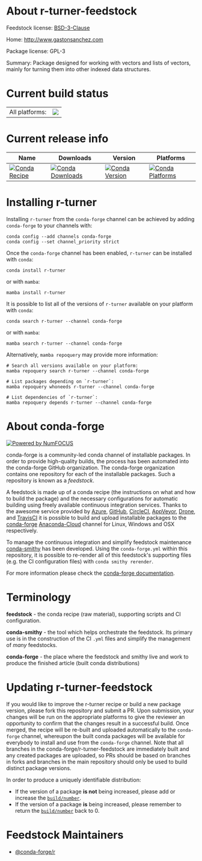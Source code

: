 About r-turner-feedstock
========================

Feedstock license: [BSD-3-Clause](https://github.com/conda-forge/r-turner-feedstock/blob/main/LICENSE.txt)

Home: http://www.gastonsanchez.com

Package license: GPL-3

Summary: Package designed for working with vectors and lists of vectors, mainly for turning them into other indexed data structures.

Current build status
====================


<table><tr><td>All platforms:</td>
    <td>
      <a href="https://dev.azure.com/conda-forge/feedstock-builds/_build/latest?definitionId=2551&branchName=main">
        <img src="https://dev.azure.com/conda-forge/feedstock-builds/_apis/build/status/r-turner-feedstock?branchName=main">
      </a>
    </td>
  </tr>
</table>

Current release info
====================

| Name | Downloads | Version | Platforms |
| --- | --- | --- | --- |
| [![Conda Recipe](https://img.shields.io/badge/recipe-r--turner-green.svg)](https://anaconda.org/conda-forge/r-turner) | [![Conda Downloads](https://img.shields.io/conda/dn/conda-forge/r-turner.svg)](https://anaconda.org/conda-forge/r-turner) | [![Conda Version](https://img.shields.io/conda/vn/conda-forge/r-turner.svg)](https://anaconda.org/conda-forge/r-turner) | [![Conda Platforms](https://img.shields.io/conda/pn/conda-forge/r-turner.svg)](https://anaconda.org/conda-forge/r-turner) |

Installing r-turner
===================

Installing `r-turner` from the `conda-forge` channel can be achieved by adding `conda-forge` to your channels with:

```
conda config --add channels conda-forge
conda config --set channel_priority strict
```

Once the `conda-forge` channel has been enabled, `r-turner` can be installed with `conda`:

```
conda install r-turner
```

or with `mamba`:

```
mamba install r-turner
```

It is possible to list all of the versions of `r-turner` available on your platform with `conda`:

```
conda search r-turner --channel conda-forge
```

or with `mamba`:

```
mamba search r-turner --channel conda-forge
```

Alternatively, `mamba repoquery` may provide more information:

```
# Search all versions available on your platform:
mamba repoquery search r-turner --channel conda-forge

# List packages depending on `r-turner`:
mamba repoquery whoneeds r-turner --channel conda-forge

# List dependencies of `r-turner`:
mamba repoquery depends r-turner --channel conda-forge
```


About conda-forge
=================

[![Powered by
NumFOCUS](https://img.shields.io/badge/powered%20by-NumFOCUS-orange.svg?style=flat&colorA=E1523D&colorB=007D8A)](https://numfocus.org)

conda-forge is a community-led conda channel of installable packages.
In order to provide high-quality builds, the process has been automated into the
conda-forge GitHub organization. The conda-forge organization contains one repository
for each of the installable packages. Such a repository is known as a *feedstock*.

A feedstock is made up of a conda recipe (the instructions on what and how to build
the package) and the necessary configurations for automatic building using freely
available continuous integration services. Thanks to the awesome service provided by
[Azure](https://azure.microsoft.com/en-us/services/devops/), [GitHub](https://github.com/),
[CircleCI](https://circleci.com/), [AppVeyor](https://www.appveyor.com/),
[Drone](https://cloud.drone.io/welcome), and [TravisCI](https://travis-ci.com/)
it is possible to build and upload installable packages to the
[conda-forge](https://anaconda.org/conda-forge) [Anaconda-Cloud](https://anaconda.org/)
channel for Linux, Windows and OSX respectively.

To manage the continuous integration and simplify feedstock maintenance
[conda-smithy](https://github.com/conda-forge/conda-smithy) has been developed.
Using the ``conda-forge.yml`` within this repository, it is possible to re-render all of
this feedstock's supporting files (e.g. the CI configuration files) with ``conda smithy rerender``.

For more information please check the [conda-forge documentation](https://conda-forge.org/docs/).

Terminology
===========

**feedstock** - the conda recipe (raw material), supporting scripts and CI configuration.

**conda-smithy** - the tool which helps orchestrate the feedstock.
                   Its primary use is in the construction of the CI ``.yml`` files
                   and simplify the management of *many* feedstocks.

**conda-forge** - the place where the feedstock and smithy live and work to
                  produce the finished article (built conda distributions)


Updating r-turner-feedstock
===========================

If you would like to improve the r-turner recipe or build a new
package version, please fork this repository and submit a PR. Upon submission,
your changes will be run on the appropriate platforms to give the reviewer an
opportunity to confirm that the changes result in a successful build. Once
merged, the recipe will be re-built and uploaded automatically to the
`conda-forge` channel, whereupon the built conda packages will be available for
everybody to install and use from the `conda-forge` channel.
Note that all branches in the conda-forge/r-turner-feedstock are
immediately built and any created packages are uploaded, so PRs should be based
on branches in forks and branches in the main repository should only be used to
build distinct package versions.

In order to produce a uniquely identifiable distribution:
 * If the version of a package **is not** being increased, please add or increase
   the [``build/number``](https://docs.conda.io/projects/conda-build/en/latest/resources/define-metadata.html#build-number-and-string).
 * If the version of a package **is** being increased, please remember to return
   the [``build/number``](https://docs.conda.io/projects/conda-build/en/latest/resources/define-metadata.html#build-number-and-string)
   back to 0.

Feedstock Maintainers
=====================

* [@conda-forge/r](https://github.com/conda-forge/r/)

